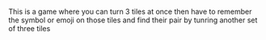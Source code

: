 This is a game where you can turn 3 tiles at once then have to remember the symbol or emoji on those tiles and find their pair by tunring another set of three tiles 
